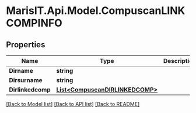 
# MarisIT.Api.Model.CompuscanLINKCOMPINFO

## Properties

Name | Type | Description | Notes
------------ | ------------- | ------------- | -------------
**Dirname** | **string** |  | [optional] 
**Dirsurname** | **string** |  | [optional] 
**Dirlinkedcomp** | [**List&lt;CompuscanDIRLINKEDCOMP&gt;**](CompuscanDIRLINKEDCOMP.md) |  | [optional] 

[[Back to Model list]](../README.md#documentation-for-models)
[[Back to API list]](../README.md#documentation-for-api-endpoints)
[[Back to README]](../README.md)

